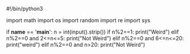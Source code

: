 #!/bin/python3

import math
import os
import random
import re
import sys



if __name__ == '__main__':
    n = int(input().strip())
    if n%2==1:
        print("Weird")
    elif n%2==0 and 2<=n<=5:
        print("Not Weird")
    elif n%2==0 and 6<=n<=20:
        print("weird")
    elif n%2==0 and n>20:
        print("Not Weird")
        
